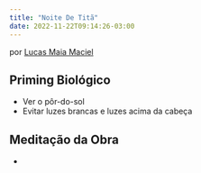 ```yaml
---
title: "Noite De Titã"
date: 2022-11-22T09:14:26-03:00
---
```



por [Lucas Maia Maciel](https://instagram.com/lucasmaiamaciel)


## Priming Biológico
- Ver o pôr-do-sol
- Evitar luzes brancas e luzes acima da cabeça


## Meditação da Obra
- 
